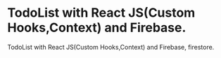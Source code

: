 # TodoList with React JS(Custom Hooks,Context) and Firebase.
 
 TodoList with React JS(Custom Hooks,Context) and Firebase, firestore.
 
 
 
 
 
   
     
       
 
 
  
